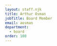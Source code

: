 ```yaml
---
layout: staff.njk
title: Arthur Osman
jobTitle: Board Member
email: aosman
department:
  - board
order: 100
---
```

